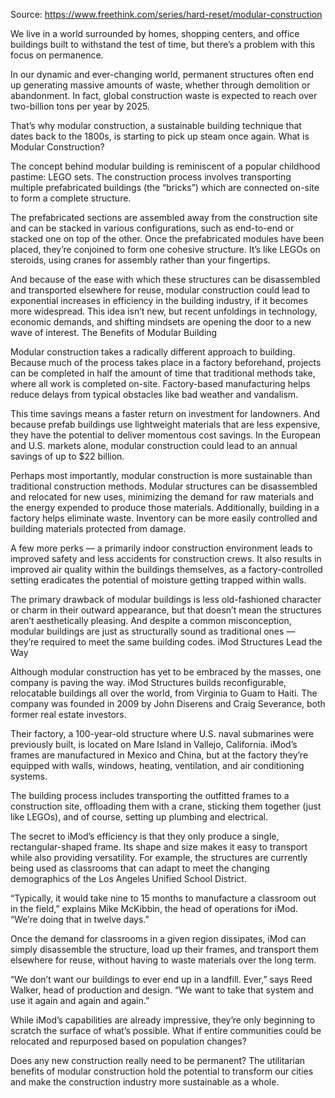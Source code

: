 Source: https://www.freethink.com/series/hard-reset/modular-construction

We live in a world surrounded by homes, shopping centers, and office buildings built to withstand the test of time, but there’s a problem with this focus on permanence.

In our dynamic and ever-changing world, permanent structures often end up generating massive amounts of waste, whether through demolition or abandonment. In fact, global construction waste is expected to reach over two-billion tons per year by 2025.

That’s why modular construction, a sustainable building technique that dates back to the 1800s, is starting to pick up steam once again. 
What is Modular Construction?

The concept behind modular building is reminiscent of a popular childhood pastime: LEGO sets. The construction process involves transporting multiple prefabricated buildings (the “bricks”) which are connected on-site to form a complete structure.

The prefabricated sections are assembled away from the construction site and can be stacked in various configurations, such as end-to-end or stacked one on top of the other. Once the prefabricated modules have been placed, they’re conjoined to form one cohesive structure. It’s like LEGOs on steroids, using cranes for assembly rather than your fingertips.

And because of the ease with which these structures can be disassembled and transported elsewhere for reuse, modular construction could lead to exponential increases in efficiency in the building industry, if it becomes more widespread. This idea isn’t new, but recent unfoldings in technology, economic demands, and shifting mindsets are opening the door to a new wave of interest. 
The Benefits of Modular Building

Modular construction takes a radically different approach to building. Because much of the process takes place in a factory beforehand, projects can be completed in half the amount of time that traditional methods take, where all work is completed on-site. Factory-based manufacturing helps reduce delays from typical obstacles like bad weather and vandalism.

This time savings means a faster return on investment for landowners. And because prefab buildings use lightweight materials that are less expensive, they have the potential to deliver momentous cost savings. In the European and U.S. markets alone, modular construction could lead to an annual savings of up to $22 billion.

Perhaps most importantly, modular construction is more sustainable than traditional construction methods. Modular structures can be disassembled and relocated for new uses, minimizing the demand for raw materials and the energy expended to produce those materials. Additionally, building in a factory helps eliminate waste. Inventory can be more easily controlled and building materials protected from damage.

A few more perks — a primarily indoor construction environment leads to improved safety and less accidents for construction crews. It also results in improved air quality within the buildings themselves, as a factory-controlled setting eradicates the potential of moisture getting trapped within walls.

The primary drawback of modular buildings is less old-fashioned character or charm in their outward appearance, but that doesn’t mean the structures aren’t aesthetically pleasing. And despite a common misconception, modular buildings are just as structurally sound as traditional ones — they’re required to meet the same building codes. 
iMod Structures Lead the Way

Although modular construction has yet to be embraced by the masses, one company is paving the way. iMod Structures builds reconfigurable, relocatable buildings all over the world, from Virginia to Guam to Haiti. The company was founded in 2009 by John Diserens and Craig Severance, both former real estate investors.

Their factory, a 100-year-old structure where U.S. naval submarines were previously built, is located on Mare Island in Vallejo, California. iMod’s frames are manufactured in Mexico and China, but at the factory they’re equipped with walls, windows, heating, ventilation, and air conditioning systems.

The building process includes transporting the outfitted frames to a construction site, offloading them with a crane, sticking them together (just like LEGOs), and of course, setting up plumbing and electrical.

The secret to iMod’s efficiency is that they only produce a single, rectangular-shaped frame. Its shape and size makes it easy to transport while also providing versatility. For example, the structures are currently being used as classrooms that can adapt to meet the changing demographics of the Los Angeles Unified School District.

“Typically, it would take nine to 15 months to manufacture a classroom out in the field,” explains Mike McKibbin, the head of operations for iMod. “We’re doing that in twelve days.”

Once the demand for classrooms in a given region dissipates, iMod can simply disassemble the structure, load up their frames, and transport them elsewhere for reuse, without having to waste materials over the long term.

“We don’t want our buildings to ever end up in a landfill. Ever,” says Reed Walker, head of production and design. “We want to take that system and use it again and again and again.”

While iMod’s capabilities are already impressive, they’re only beginning to scratch the surface of what’s possible. What if entire communities could be relocated and repurposed based on population changes?

Does any new construction really need to be permanent? The utilitarian benefits of modular construction hold the potential to transform our cities and make the construction industry more sustainable as a whole.